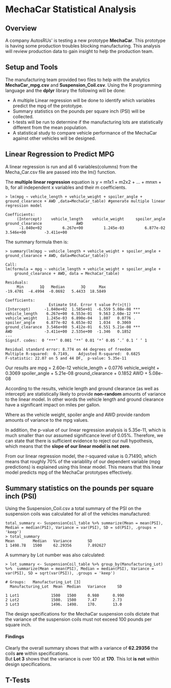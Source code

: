 # MechaCar Statistical Analysis

## Overview
A company AutosRUs' is testing a new prototype __MechaCar__.  This prototype is having some production troubles blocking manufacturing.  This analysis will review production data to gain insight to help the production team.

## Setup and Tools
The manufacturing team provided two files to help with the analytics __MechaCar_mpg.csv__ and __Suspension_Coil.csv__.  Using the R programming language and the __dplyr__ library the following will be done: <br>
- A multiple Linear regression will be done to identify which variables predict the mpg of the prototype.
- Summary statistics on the pounds per square inch (PSI) will be collected.
- t-tests will be run to determine if the manufacturing lots are statistically different from the mean population.
- A statistical study to compare vehicle performance of the MechaCar against other vehicles will be designed.

## Linear Regression to Predict MPG
A linear regression is run and all 6 variables(columns) from the Mecha_Car.csv file are passed into the lm() function. <br>

The __multiple linear regression__ equation is y = m1x1 + m2x2 + … + mnxn + b, for all independent x variables and their m coefficients.
```
> lm(mpg ~ vehicle_length + vehicle_weight + spoiler_angle + ground_clearance + AWD ,data=MechaCar_table) #generate multiple linear regression model

Coefficients:
     (Intercept)    vehicle_length    vehicle_weight     spoiler_angle  ground_clearance               AWD  
      -1.040e+02         6.267e+00         1.245e-03         6.877e-02         3.546e+00        -3.411e+00  

```
The summary formula then is:<br>
```
> summary(lm(mpg ~ vehicle_length + vehicle_weight + spoiler_angle + ground_clearance + AWD, data=MechaCar_table))

Call:
lm(formula = mpg ~ vehicle_length + vehicle_weight + spoiler_angle + 
    ground_clearance + AWD, data = MechaCar_table)

Residuals:
     Min       1Q   Median       3Q      Max 
-19.4701  -4.4994  -0.0692   5.4433  18.5849 

Coefficients:
                   Estimate Std. Error t value Pr(>|t|)    
(Intercept)      -1.040e+02  1.585e+01  -6.559 5.08e-08 ***
vehicle_length    6.267e+00  6.553e-01   9.563 2.60e-12 ***
vehicle_weight    1.245e-03  6.890e-04   1.807   0.0776 .  
spoiler_angle     6.877e-02  6.653e-02   1.034   0.3069    
ground_clearance  3.546e+00  5.412e-01   6.551 5.21e-08 ***
AWD              -3.411e+00  2.535e+00  -1.346   0.1852    
---
Signif. codes:  0 ‘***’ 0.001 ‘**’ 0.01 ‘*’ 0.05 ‘.’ 0.1 ‘ ’ 1

Residual standard error: 8.774 on 44 degrees of freedom
Multiple R-squared:  0.7149,	Adjusted R-squared:  0.6825 
F-statistic: 22.07 on 5 and 44 DF,  p-value: 5.35e-11
```
Our results are mpg = 2.60e-12 vehicle_length + 0.0776 vehicle_weight + 0.3069 spoiler_angle + 5.21e-08 ground_clearance + 0.1852 AWD + 5.08e-08 <br>

According to the results, vehicle length and ground clearance (as well as intercept) are statistically likely to provide __non-random__ amounts of variance to the linear model. In other words the vehicle length and ground clearance have a significant impact on miles per gallon. 

Where as the vehicle weight, spoiler angle and AWD provide random amounts of variance to the mpg values.

In addition, the p-value of our linear regression analysis is 5.35e-11, which is much smaller than our assumed significance level of 0.05%. Therefore, we can state that there is sufficient evidence to reject our null hypothesis, which means that the __slope of our linear model is not zero__.

From our linear regression model, the r-squared value is 0.71490, which means that roughly 70% of the variablilty of our dependent variable (mpg predictions) is explained using this linear model. This means that this linear model predicts mpg of the MechaCar prototypes effectively.

## Summary statistics on the pounds per square inch (PSI)
Using the Suspension_Coil.csv a total summary of the PSI on the suspension coils was calculated for all of the vehicles manufactured:
```
total_summary <- SuspensionCoil_table %>% summarize(Mean = mean(PSI), Median = median(PSI), Variance = var(PSI), SD = sd(PSI), .groups = 'keep')
> total_summary
Mean        Median   Variance       SD
1 1498.78   1500     62.29356       7.892627
```
A summary by Lot number was also calculated:
```
> lot_summary <- SuspensionCoil_table %>% group_by(Manufacturing_Lot)  %>%  summarize(Mean = mean(PSI), Median = median(PSI), Variance = var(PSI), SD = sqrt(var(PSI)), .groups = 'keep')

# Groups:   Manufacturing_Lot [3]
  Manufacturing_Lot  Mean  Median   Variance     SD

1 Lot1              1500   1500     0.980      0.990
2 Lot2              1500.  1500     7.47       2.73 
3 Lot3              1496.  1498.    170.       13.0  
```
The design specifications for the MechaCar suspension coils dictate that the variance of the suspension coils must not exceed 100 pounds per square inch. <br>
#### Findings
Clearly the overall summary shows that with a variance of __62.29356__ the coils __are__ within specifications.<br>
But __Lot 3__ shows that the variance is over 100 at __170__.  This lot __is not__ within design specifications.

## T-Tests






